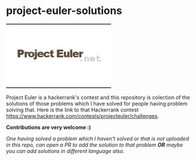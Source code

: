# project-euler-solutions
[![project euler](/Images/projectEuler.jpeg)](https://projecteuler.net/)

Project Euler is a hackerrank's contest and this repository is colection of the solutions of those problems which I have solved for people having problem solving that. Here is the link to that Hackerrank contest https://www.hackerrank.com/contests/projecteuler/challenges.


__Contributions are very welcome :)__

_One having solved a problem which I haven't solved or that is not uploaded in this repo, can open a PR to add the solution to that problem __OR__ maybe you can add solutions in different language also._
